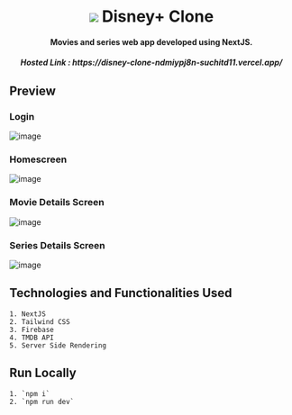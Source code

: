 
<div>
  <h1 align="center"><img src="https://img.icons8.com/nolan/32/disney-plus.png"/>  Disney+ Clone</h1>
  <h4 align="center">Movies and series web app developed using NextJS.</h4>
  <h5 align="center">Hosted Link : https://disney-clone-ndmiypj8n-suchitd11.vercel.app/</h5>
</div>










## Preview
### Login
![image](https://user-images.githubusercontent.com/56268987/167251361-68264c08-a924-4e6c-9e4a-d3c148a5d2f6.png)

### Homescreen
![image](https://user-images.githubusercontent.com/56268987/167251326-84cbe804-e28d-4453-8178-1b0e9a13d720.png)

### Movie Details Screen
![image](https://user-images.githubusercontent.com/56268987/167251411-b9d8b684-7b7e-474c-8091-7fd130ee059c.png)

### Series Details Screen
![image](https://user-images.githubusercontent.com/56268987/167251460-1325491a-1136-4581-bbea-d2a0678179c1.png)



## Technologies and Functionalities Used 

    1. NextJS
    2. Tailwind CSS
    3. Firebase
    4. TMDB API
    5. Server Side Rendering


## Run Locally
    1. `npm i`
    2. `npm run dev`
